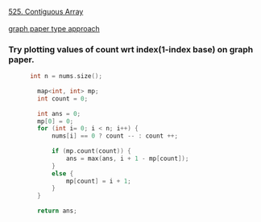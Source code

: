 [525. Contiguous Array](https://leetcode.com/problems/contiguous-array/) <br><br>
[graph paper type approach](https://leetcode.com/problems/contiguous-array/discuss/99655/Python-O(n)-Solution-with-Visual-Explanation)

### Try plotting values of count wrt index(1-index base) on graph paper. 
```cpp
      int n = nums.size(); 
        
        map<int, int> mp; 
        int count = 0; 
        
        int ans = 0;
        mp[0] = 0;
        for (int i= 0; i < n; i++) {
            nums[i] == 0 ? count -- : count ++;
            
            if (mp.count(count)) {
                ans = max(ans, i + 1 - mp[count]);
            }
            else {
                mp[count] = i + 1;
            }
        }
        
        return ans;
        
```
